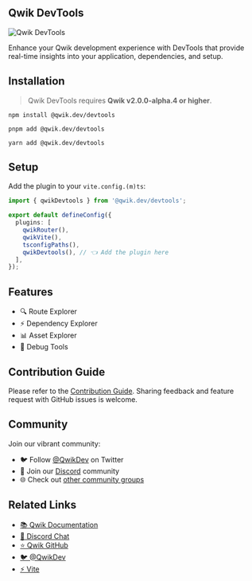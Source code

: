## Qwik DevTools

![Qwik DevTools](https://raw.github.com/QwikDev/devtools/main/assets/screenshot.png)

Enhance your Qwik development experience with DevTools that provide real-time insights into your application, dependencies, and setup.

## Installation

> Qwik DevTools requires **Qwik v2.0.0-alpha.4 or higher**.

```shell copy
npm install @qwik.dev/devtools
```

```shell copy
pnpm add @qwik.dev/devtools
```

```shell copy
yarn add @qwik.dev/devtools
```

## Setup

Add the plugin to your `vite.config.(m)ts`:

```ts copy
import { qwikDevtools } from '@qwik.dev/devtools';

export default defineConfig({
  plugins: [
    qwikRouter(),
    qwikVite(),
    tsconfigPaths(),
    qwikDevtools(), // 👈 Add the plugin here
  ],
});
```

## Features

- 🔍 Route Explorer
- ⚡️ Dependency Explorer
- 📊 Asset Explorer
- 🐞 Debug Tools

## Contribution Guide

Please refer to the [Contribution Guide](./CONTRIBUTING.md). Sharing feedback and feature request with GitHub issues is welcome.

## Community

Join our vibrant community:

- 🐦 Follow [@QwikDev](https://twitter.com/QwikDev) on Twitter
- 💬 Join our [Discord](https://qwik.dev/chat) community
- 🌐 Check out [other community groups](https://qwik.dev/ecosystem/#community)

## Related Links

- [📚 Qwik Documentation](https://qwik.dev/)
- [💬 Discord Chat](https://qwik.dev/chat)
- [⭐️ Qwik GitHub](https://github.com/QwikDev/qwik)
- [🐦 @QwikDev](https://twitter.com/QwikDev)
- [⚡️ Vite](https://vitejs.dev/)

